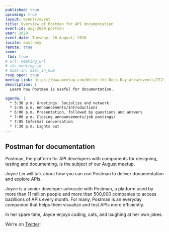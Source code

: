 ```yaml
---
published: true
upcoming: true
layout: events/event
title: Overview of Postman for API documentation
event-id: aug-2020-postman
year: 2020
event-date: Tuesday, 26 August, 2020
locale: east-bay
remote: true
zoom:
 tbd: true
# url: meeting_url
# id: meeting_id
# dial-in: dial_in_num
rsvp_open: true
meetup-link: https://www.meetup.com/Write-the-Docs-Bay-Area/events/272328816/
description: |
  Learn how Postman is useful for documentation.

agenda: |
  * 5:30 p.m. Greetings. Socialize and network
  * 5:45 p.m. Announcements/Introductions
  * 6:00 p.m. Presentation, followed by questions and answers
  * 7:00 p.m. Closing announcements/job postings/
  * 7:05 Informal conversation
  * 7:30 p.m. Lights out
---
```


## Postman for documentation

Postman, the platform for API developers with components for designing, testing and documenting, is the subject of our August meetup.

Joyce Lin will talk about how you can use Postman to deliver documentation and explore APIs.

Joyce is a senior developer advocate with Postman, a platform used by more than 11 million people and more than 500,000 companies to access bazillions of APIs every month. For many, Postman is an everyday companion that helps them visualize and test APIs more efficiently.

In her spare time, Joyce enjoys coding, cats, and laughing at her own jokes.

We're on [Twitter](https://twitter.com/WTD_SFBayArea)!

